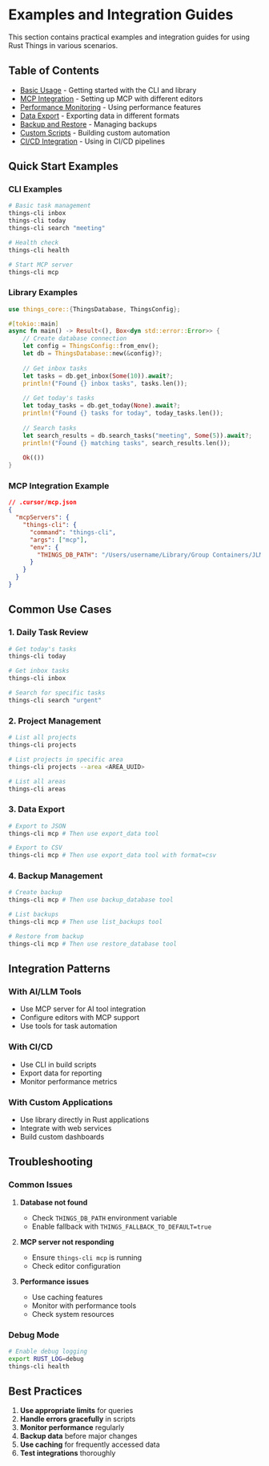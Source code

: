 # Examples and Integration Guides

This section contains practical examples and integration guides for using Rust Things in various scenarios.

## Table of Contents

- [Basic Usage](./basic-usage.md) - Getting started with the CLI and library
- [MCP Integration](./mcp-integration.md) - Setting up MCP with different editors
- [Performance Monitoring](./performance-monitoring.md) - Using performance features
- [Data Export](./data-export.md) - Exporting data in different formats
- [Backup and Restore](./backup-restore.md) - Managing backups
- [Custom Scripts](./custom-scripts.md) - Building custom automation
- [CI/CD Integration](./cicd-integration.md) - Using in CI/CD pipelines

## Quick Start Examples

### CLI Examples

```bash
# Basic task management
things-cli inbox
things-cli today
things-cli search "meeting"

# Health check
things-cli health

# Start MCP server
things-cli mcp
```

### Library Examples

```rust
use things_core::{ThingsDatabase, ThingsConfig};

#[tokio::main]
async fn main() -> Result<(), Box<dyn std::error::Error>> {
    // Create database connection
    let config = ThingsConfig::from_env();
    let db = ThingsDatabase::new(&config)?;
    
    // Get inbox tasks
    let tasks = db.get_inbox(Some(10)).await?;
    println!("Found {} inbox tasks", tasks.len());
    
    // Get today's tasks
    let today_tasks = db.get_today(None).await?;
    println!("Found {} tasks for today", today_tasks.len());
    
    // Search tasks
    let search_results = db.search_tasks("meeting", Some(5)).await?;
    println!("Found {} matching tasks", search_results.len());
    
    Ok(())
}
```

### MCP Integration Example

```json
// .cursor/mcp.json
{
  "mcpServers": {
    "things-cli": {
      "command": "things-cli",
      "args": ["mcp"],
      "env": {
        "THINGS_DB_PATH": "/Users/username/Library/Group Containers/JLMPQHK86H.com.culturedcode.ThingsMac/Data/Things Database.thingsdatabase/main.sqlite"
      }
    }
  }
}
```

## Common Use Cases

### 1. Daily Task Review
```bash
# Get today's tasks
things-cli today

# Get inbox tasks
things-cli inbox

# Search for specific tasks
things-cli search "urgent"
```

### 2. Project Management
```bash
# List all projects
things-cli projects

# List projects in specific area
things-cli projects --area <AREA_UUID>

# List all areas
things-cli areas
```

### 3. Data Export
```bash
# Export to JSON
things-cli mcp # Then use export_data tool

# Export to CSV
things-cli mcp # Then use export_data tool with format=csv
```

### 4. Backup Management
```bash
# Create backup
things-cli mcp # Then use backup_database tool

# List backups
things-cli mcp # Then use list_backups tool

# Restore from backup
things-cli mcp # Then use restore_database tool
```

## Integration Patterns

### With AI/LLM Tools
- Use MCP server for AI tool integration
- Configure editors with MCP support
- Use tools for task automation

### With CI/CD
- Use CLI in build scripts
- Export data for reporting
- Monitor performance metrics

### With Custom Applications
- Use library directly in Rust applications
- Integrate with web services
- Build custom dashboards

## Troubleshooting

### Common Issues

1. **Database not found**
   - Check `THINGS_DB_PATH` environment variable
   - Enable fallback with `THINGS_FALLBACK_TO_DEFAULT=true`

2. **MCP server not responding**
   - Ensure `things-cli mcp` is running
   - Check editor configuration

3. **Performance issues**
   - Use caching features
   - Monitor with performance tools
   - Check system resources

### Debug Mode

```bash
# Enable debug logging
export RUST_LOG=debug
things-cli health
```

## Best Practices

1. **Use appropriate limits** for queries
2. **Handle errors gracefully** in scripts
3. **Monitor performance** regularly
4. **Backup data** before major changes
5. **Use caching** for frequently accessed data
6. **Test integrations** thoroughly
